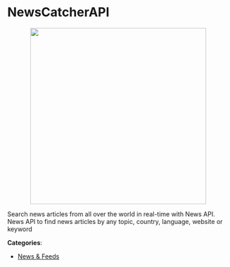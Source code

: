 # NewsCatcherAPI
<p align="center">
    <img width="400" src="https://raw.githubusercontent.com/apis-list/apis-list/apis/newscatcherapi/logo_256x256.png" />
</p>

Search news articles from all over the world in real-time with News API. News API to find news articles by any topic, country, language, website or keyword



**Categories**:

- [News & Feeds](https://github.com/apis-list/apis-list#news-and-feeds)



